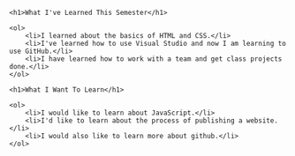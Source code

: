 <!DOCTYPE html>
<html lang="en">
<head>
    <meta charset="UTF-8">
    <meta http-equiv="X-UA-Compatible" content="IE=edge">
    <meta name="viewport" content="width=device-width, initial-scale=1.0">
    <title>Andrew Alvarez</title>
</head>
<body>

    <h1>What I've Learned This Semester</h1>

    <ol>
        <li>I learned about the basics of HTML and CSS.</li>
        <li>I've learned how to use Visual Studio and now I am learning to use GitHub.</li>
        <li>I have learned how to work with a team and get class projects done.</li>
    </ol>

</body>
</html>

<!DOCTYPE html>
<html lang="en">
<head>
    <meta charset="UTF-8">
    <meta http-equiv="X-UA-Compatible" content="IE=edge">
    <meta name="viewport" content="width=device-width, initial-scale=1.0">
    <title>Andrew Alvarez</title>
</head>
<body>

    <h1>What I Want To Learn</h1>

    <ol>
        <li>I would like to learn about JavaScript.</li>
        <li>I'd like to learn about the process of publishing a website.</li>
        <li>I would also like to learn more about github.</li>
    </ol>

</body>
</html>
